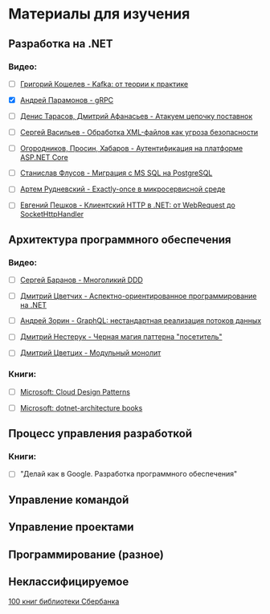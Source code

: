 # Материалы для изучения

## Разработка на .NET

### Видео:

- [ ] [Григорий Кошелев - Kafka: от теории к практике](https://www.youtube.com/watch?v=ghKnX5fuW5s)

- [x] [Андрей Парамонов - gRPC](https://www.youtube.com/watch?v=y5nLqQPSPBI)

- [ ] [Денис Тарасов, Дмитрий Афанасьев - Атакуем цепочку поставнок](https://www.youtube.com/watch?v=v2C_Nu-y_TQ)

- [ ] [Сергей Васильев - Обработка XML-файлов как угроза безопасности](https://www.youtube.com/watch?v=7L21g7eedtA)

- [ ] [Огородников, Просин, Хабаров - Аутентификация на платформе ASP.NET Core](https://www.youtube.com/watch?v=hFwIAPG6V4I)

- [ ] [Станислав Флусов - Миграция с MS SQL на PostgreSQL](https://www.youtube.com/watch?v=3DcCX89Mz78)

- [ ] [Артем Рудневский - Exactly-once в микросервисной среде](https://www.youtube.com/watch?v=SKR1FK6qkZk)

- [ ] [Евгений Пешков - Клиентский HTTP в .NET: от WebRequest до SocketHttpHandler](https://www.youtube.com/watch?v=YvczsQP1SLM)

## Архитектура программного обеспечения

### Видео:

- [ ] [Сергей Баранов - Многоликий DDD](https://www.youtube.com/watch?v=2WHarUW0PjI)

- [ ] [Дмитрий Цветчих - Аспектно-ориентированное программирование на .NET](https://www.youtube.com/watch?v=XVJvsqTPeYY)

- [ ] [Андрей Зорин - GraphQL: нестандартная реализация потоков данных](https://www.youtube.com/watch?v=L0caEdAls9g)

- [ ] [Дмитрий Нестерук - Черная магия паттерна "посетитель"](https://www.youtube.com/watch?v=H7TjVnpXA5o)

- [ ] [Дмитрий Цветцих - Модульный монолит](https://www.youtube.com/watch?v=MBZLYQ84ieY)

### Книги:

- [ ] [Microsoft: Cloud Design Patterns](https://docs.microsoft.com/en-us/azure/architecture/patterns/)

- [ ] [Microsoft: dotnet-architecture books](https://github.com/dotnet-architecture/eShopOnContainers/wiki/eBooks)

## Процесс управления разработкой

### Книги:

- [ ] "Делай как в Google. Разработка программного обеспечения"

## Управление командой

## Управление проектами

## Программирование (разное)

## Неклассифицируемое

[100 книг библиотеки Сбербанка](https://promo.sber.ru/180/book100)
